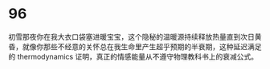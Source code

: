 # 96
初雪那夜你在我大衣口袋塞进暖宝宝，这个隐秘的温暖源持续释放热量直到次日黄昏，就像你那些不经意的关怀总在我生命里产生超乎预期的半衰期，这种延迟满足的 thermodynamics 证明，真正的情感能量从不遵守物理教科书上的衰减公式。
